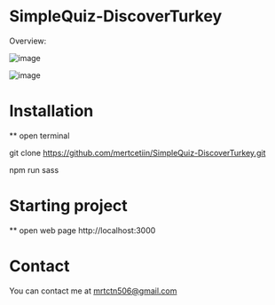 # SimpleQuiz-DiscoverTurkey

Overview: 

![image](https://github.com/mertcetiin/SimpleQuiz-DiscoverTurkey/assets/102957602/a5b2201e-a2a6-4e3c-b44f-127ad7a62d27)

![image](https://github.com/mertcetiin/SimpleQuiz-DiscoverTurkey/assets/102957602/c40770ef-98ff-4cf7-b7eb-d663d80412f8)


# Installation

** open terminal

git clone https://github.com/mertcetiin/SimpleQuiz-DiscoverTurkey.git

npm run sass

# Starting project

** open web page
http://localhost:3000


# Contact

You can contact me at mrtctn506@gmail.com
